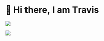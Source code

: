 <h1> 👋 Hi there, I am Travis </h1>

<p>
  <img align="center" src="https://github-readme-stats.vercel.app/api?username=TravisRoad&show_icons=true&theme=radical" />
</p>
<p>
  <img align="center" src="https://github-readme-stats.vercel.app/api/wakatime?username=TravisRoad&layout=compact&theme=radical" />
</p>
